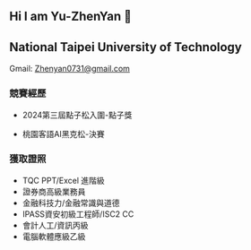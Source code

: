 ## Hi I am Yu-ZhenYan 👋
## National Taipei University of Technology




      
    

Gmail: Zhenyan0731@gmail.com



      

### 競賽經歷  

- 2024第三屆點子松入圍-點子獎  

- 桃園客語AI黑克松-決賽

### 獲取證照  
- TQC PPT/Excel 進階級  
- 證券商高級業務員  
- 金融科技力/金融常識與道德  
- IPASS資安初級工程師/ISC2 CC  
- 會計人工/資訊丙級  
- 電腦軟體應級乙級


<!--
**ZhenYan1214/ZhenYan1214** is a ✨ _special_ ✨ repository because its `README.md` (this file) appears on your GitHub profile.

Here are some ideas to get you started:

- 🔭 I’m currently working on ...
- 🌱 I’m currently learning ...
- 👯 I’m looking to collaborate on ...
- 🤔 I’m looking for help with ...
- 💬 Ask me about ...
- 📫 How to reach me: ...
- 😄 Pronouns: ...
- ⚡ Fun fact: ...
-->
